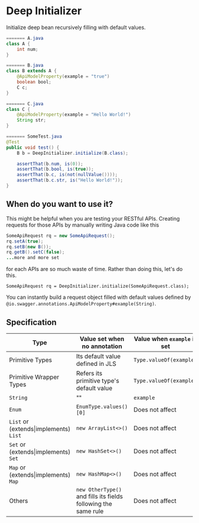 # Deep Initializer

Initialize deep bean recursively filling with default values.

```java
======= A.java
class A {
    int num;
}

======= B.java
class B extends A {
    @ApiModelProperty(example = "true")
    boolean bool;
    C c;
}

======= C.java
class C {
    @ApiModelProperty(example = "Hello World!")
    String str;
}

======= SomeTest.java
@Test
public void test() {
    B b = DeepInitializer.initialize(B.class);

    assertThat(b.num, is(0));
    assertThat(b.bool, is(true));
    assertThat(b.c, is(not(nullValue())));
    assertThat(b.c.str, is("Hello World!"));
}
```

## When do you want to use it?
This might be helpful when you are testing your RESTful APIs. Creating requests for those APIs by manually writing Java code like this

```java
SomeApiRequest rq = new SomeApiRequest();
rq.setA(true);
rq.setB(new B());
rq.getB().setC(false);
...more and more set
```

for each APIs are so much waste of time. Rather than doing this, let's do this.

```
SomeApiRequest rq = DeepInitializer.initialize(SomeApiRequest.class);
```

You can instantly build a request object filled with default values defined by `@io.swagger.annotations.ApiModelProperty#example(String)`.

## Specification
| Type | Value set when no annotation | Value when `example` is set |
|---|---|---|
| Primitive Types | Its default value defined in JLS | `Type.valueOf(example)` |
| Primitive Wrapper Types | Refers its primitive type's default value | `Type.valueOf(example)` |
| `String` | "" | `example`|
| `Enum`| `EnumType.values()[0]`| Does not affect |
| `List` or (extends\|implements) `List` | `new ArrayList<>()` | Does not affect |
| `Set` or (extends\|implements) `Set` | `new HashSet<>()` | Does not affect |
| `Map` or (extends\|implements) `Map` | `new HashMap<>()` | Does not affect |
| Others | `new OtherType()` and fills its fields following the same rule | Does not affect |
